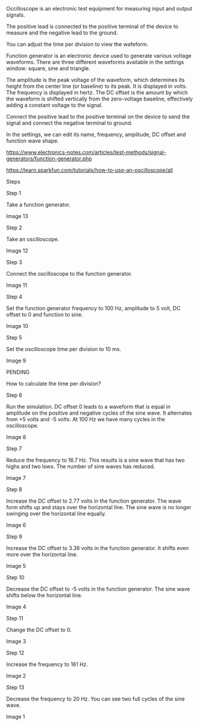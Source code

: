 Occilloscope is an electronic test equipment for measuring input and output signals.

The positive lead is connected to the positive terminal of the device to measure and the negative lead to the ground.

You can adjust the time per division to view the wafeform. 

Function generator is an electronic device used to generate various voltage waveforms. There are three different waveforms available in the settings window: square, sine and triangle. 

The amplitude is the peak voltage of the waveform, which determines its height from the center line (or baseline) to its peak. It is displayed in volts. The frequency is displayed in hertz. The DC offset is the amount by which the waveform is shifted vertically from the zero-voltage baseline, effectively adding a constant voltage to the signal.

Connect the positive lead to the positive terminal on the device to send the signal and connect the negative terminal to ground.

In the settings, we can edit its name, frequency, amplitude, DC offset and function wave shape.

https://www.electronics-notes.com/articles/test-methods/signal-generators/function-generator.php

https://learn.sparkfun.com/tutorials/how-to-use-an-oscilloscope/all

Steps

Step 1

Take a function generator.

Image 13

Step 2

Take an oscilloscope.

Image 12

Step 3

Connect the oscilloscope to the function generator.

Image 11

Step 4

Set the function generator frequency to 100 Hz, amplitude to 5 volt, DC offset to 0 and function to sine.

Image 10

Step 5

Set the oscilloscope time per division to 10 ms. 

Image 9

PENDING

How to calculate the time per division?

Step 6

Run the simulation. DC offset 0 leads to a waveform that is equal in amplitude on the positive and negative cycles of the sine wave. It alternates from +5 volts and -5 volts. At 100 Hz we have many cycles in the oscilloscope.

Image 8

Step 7

Reduce the frequency to 16.7 Hz. This results is a sine wave that has two highs and two lows. The number of sine waves has reduced.

Image 7

Step 8

Increase the DC offset to 2.77 volts in the function generator. The wave form shifts up and stays over the horizontal line. The sine wave is no longer swinging over the horizontal line equally.

Image 6

Step 9

Increase the DC offset to 3.36 volts in the function generator. It shifts even more over the horizontal line.

Image 5

Step 10

Decrease the DC offset to -5 volts in the function generator. The sine wave shifts below the horizontal line.

Image 4

Step 11

Change the DC offset to 0.

Image 3

Step 12

Increase the frequency to 161 Hz.

Image 2

Step 13

Decrease the frequency to 20 Hz. You can see two full cycles of the sine wave.

Image 1
